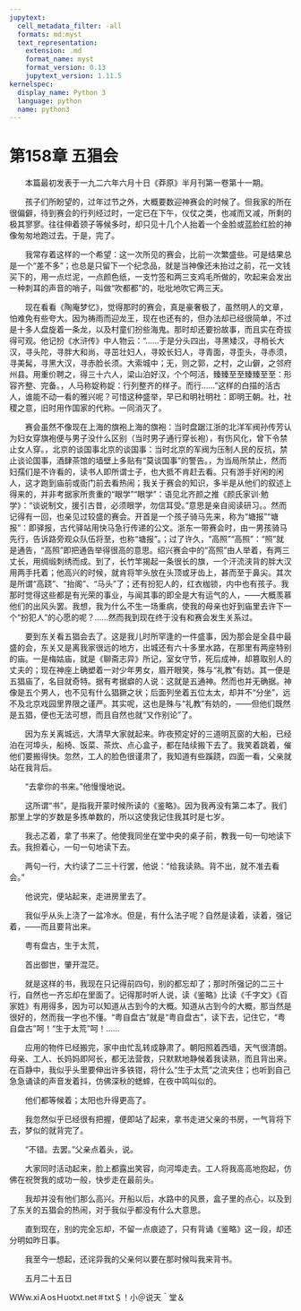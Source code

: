 ```yaml
---
jupytext:
  cell_metadata_filter: -all
  formats: md:myst
  text_representation:
    extension: .md
    format_name: myst
    format_version: 0.13
    jupytext_version: 1.11.5
kernelspec:
  display_name: Python 3
  language: python
  name: python3
---
```

# 第158章  五猖会 

　　本篇最初发表于一九二六年六月十日《莽原》半月刊第一卷第十一期。 

　　孩子们所盼望的，过年过节之外，大概要数迎神赛会的时候了。但我家的所在很偏僻，待到赛会的行列经过时，一定已在下午，仪仗之类，也减而又减，所剩的极其寥寥。往往伸着颈子等候多时，却只见十几个人抬着一个金脸或蓝脸红脸的神像匆匆地跑过去。于是，完了。 

　　我常存着这样的一个希望：这一次所见的赛会，比前一次繁盛些。可是结果总是一个“差不多”；也总是只留下一个纪念品，就是当神像还未抬过之前，花一文钱买下的，用一点烂泥，一点颜色纸，一支竹签和两三支鸡毛所做的，吹起来会发出一种刺耳的声音的哨子，叫做“吹都都”的，吡吡地吹它两三天。 

　　现在看看《陶庵梦忆》，觉得那时的赛会，真是豪奢极了，虽然明人的文章，怕难免有些夸大。因为祷雨而迎龙王，现在也还有的，但办法却已经很简单，不过是十多人盘旋着一条龙，以及村童们扮些海鬼。那时却还要扮故事，而且实在奇拔得可观。他记扮《水浒传》中人物云：“……于是分头四出，寻黑矮汉，寻梢长大汉，寻头陀，寻胖大和尚，寻茁壮妇人，寻姣长妇人，寻青面，寻歪头，寻赤须，寻美髯，寻黑大汉，寻赤脸长须。大索城中；无，则之郭，之村，之山僻，之邻府州县。用重价聘之，得三十六人，梁山泊好汉，个个呵活，臻臻至至臻臻至至：形容齐整、完备。，人马称娖称娖：行列整齐的样子。而行……”这样的白描的活古人，谁能不动一看的雅兴呢？可惜这种盛举，早已和明社明社：即明王朝。社，社稷之意，旧时用作国家的代称。一同消灭了。 

　　赛会虽然不像现在上海的旗袍上海的旗袍：当时盘踞江浙的北洋军阀孙传芳认为妇女穿旗袍便与男子没什么区别（当时男子通行穿长袍），有伤风化，曾下令禁止女人穿。，北京的谈国事北京的谈国事：当时北京的军阀为压制人民的反抗，禁止谈论国事，酒肆茶馆的墙壁上多贴有“莫谈国事”的警告。，为当局所禁止，然而妇孺们是不许看的，读书人即所谓士子，也大抵不肯赶去看。只有游手好闲的闲人，这才跑到庙前或衙门前去看热闹；我关于赛会的知识，多半是从他们的叙述上得来的，并非考据家所贵重的“眼学”“眼学”：语见北齐颜之推《颜氏家训·勉学》：“谈说制文，援引古昔，必须眼学，勿信耳受。”意思是亲自阅读研习。。然而记得有一回，也亲见过较盛的赛会。开首是一个孩子骑马先来，称为“塘报”“塘报”：即驿报，古代驿站用快马急行传递的公文。浙东一带赛会时，由一男孩骑马先行，告诉路旁观众队伍将至，也称“塘报”。；过了许久，“高照”“高照”：“照”就是通告，“高照”即把通告举得很高的意思。绍兴赛会中的“高照”由人举着，有两三丈长，用绸缎刺绣而成。到了，长竹竿揭起一条很长的旗，一个汗流浃背的胖大汉用两手托着；他高兴的时候，就肯将竿头放在头顶或牙齿上，甚而至于鼻尖。其次是所谓“高跷”、“抬阁”、“马头”了；还有扮犯人的，红衣枷锁，内中也有孩子。我那时觉得这些都是有光荣的事业，与闻其事的即全是大有运气的人，——大概羡慕他们的出风头罢。我想，我为什么不生一场重病，使我的母亲也好到庙里去许下一个“扮犯人”的心愿的呢？……然而我到现在终于没有和赛会发生关系过。 

　　要到东关看五猖会去了。这是我儿时所罕逢的一件盛事，因为那会是全县中最盛的会，东关又是离我家很远的地方，出城还有六十多里水路，在那里有两座特别的庙。一是梅姑庙，就是《聊斋志异》所记，室女守节，死后成神，却篡取别人的丈夫的；现在神座上确塑着一对少年男女，眉开眼笑，殊与“礼教”有妨。其一便是五猖庙了，名目就奇特。据有考据癖的人说：这就是五通神。然而也并无确据。神像是五个男人，也不见有什么猖獗之状；后面列坐着五位太太，却并不“分坐”，远不及北京戏园里界限之谨严。其实呢，这也是殊与“礼教”有妨的，——但他们既然是五猖，便也无法可想，而且自然也就“又作别论”了。 

　　因为东关离城远，大清早大家就起来。昨夜预定好的三道明瓦窗的大船，已经泊在河埠头，船椅、饭菜、茶炊、点心盒子，都在陆续搬下去了。我笑着跳着，催他们要搬得快。忽然，工人的脸色很谨肃了，我知道有些蹊跷，四面一看，父亲就站在我背后。 

　　“去拿你的书来。”他慢慢地说。 

　　这所谓“书”，是指我开蒙时候所读的《鉴略》。因为我再没有第二本了。我们那里上学的岁数是多拣单数的，所以这使我记住我其时是七岁。 

　　我忐忑着，拿了书来了。他使我同坐在堂中央的桌子前，教我一句一句地读下去。我担着心，一句一句地读下去。 

　　两句一行，大约读了二三十行罢，他说：“给我读熟。背不出，就不准去看会。” 

　　他说完，便站起来，走进房里去了。 

　　我似乎从头上浇了一盆冷水。但是，有什么法子呢？自然是读着，读着，强记着，——而且要背出来。 

　　粤有盘古，生于太荒， 

　　首出御世，肇开混茫。 

　　就是这样的书，我现在只记得前四句，别的都忘却了；那时所强记的二三十行，自然也一齐忘却在里面了。记得那时听人说，读《鉴略》比读《千字文》《百家姓》有用得多，因为可以知道从古到今的大概。知道从古到今的大概，那当然是很好的，然而我一字也不懂。“粤自盘古”就是“粤自盘古”，读下去，记住它，“粤自盘古”呵！“生于太荒”呵！…… 

　　应用的物件已经搬完，家中由忙乱转成静肃了。朝阳照着西墙，天气很清朗。母亲、工人、长妈妈即阿长，都无法营救，只默默地静候着我读熟，而且背出来。在百静中，我似乎头里要伸出许多铁钳，将什么“生于太荒”之流夹住；也听到自己急急诵读的声音发着抖，仿佛深秋的蟋蟀，在夜中鸣叫似的。 

　　他们都等候着；太阳也升得更高了。 

　　我忽然似乎已经很有把握，便即站了起来，拿书走进父亲的书房，一气背将下去，梦似的就背完了。 

　　“不错。去罢。”父亲点着头，说。 

　　大家同时活动起来，脸上都露出笑容，向河埠走去。工人将我高高地抱起，仿佛在祝贺我的成功一般，快步走在最前头。 

　　我却并没有他们那么高兴。开船以后，水路中的风景，盒子里的点心，以及到了东关的五猖会的热闹，对于我似乎都没有什么大意思。 

　　直到现在，别的完全忘却，不留一点痕迹了，只有背诵《鉴略》这一段，却还分明如昨日事。 

　　我至今一想起，还诧异我的父亲何以要在那时候叫我来背书。 

　　五月二十五日 

ＷＷw.xiＡosＨuotxt.net＃txt＄！小＠说天＾堂＆ 

